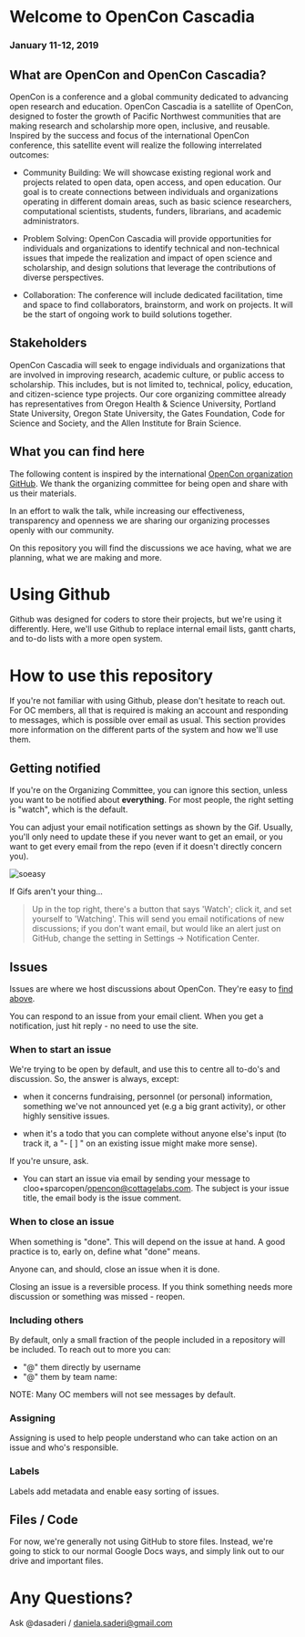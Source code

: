 # Welcome to OpenCon Cascadia
### January 11-12, 2019  

## What are OpenCon and OpenCon Cascadia?
OpenCon is a conference and a global community dedicated to advancing open research and education. OpenCon Cascadia is a satellite of OpenCon, designed to foster the growth of Pacific Northwest communities that are making research and scholarship more open, inclusive, and reusable. Inspired by the success and focus of the international OpenCon conference, this satellite event will realize the following interrelated outcomes:

* Community Building: We will showcase existing regional work and projects related to open data, open access, and open education. Our goal is to create connections between individuals and organizations operating in different domain areas, such as basic science researchers, computational scientists, students, funders, librarians, and academic administrators.  

* Problem Solving: OpenCon Cascadia will provide opportunities for individuals and organizations to identify technical and non-technical issues that impede the realization and impact of open science and scholarship, and design solutions that leverage the contributions of diverse perspectives.  

* Collaboration: The conference will include dedicated facilitation, time and space to find collaborators, brainstorm, and work on projects. It will be the start of ongoing work to build solutions together.  

## Stakeholders
OpenCon Cascadia will seek to engage individuals and organizations that are involved in  improving research, academic culture, or public access to scholarship. This includes, but is not limited to, technical, policy, education, and citizen-science type projects. Our core organizing committee already has representatives from Oregon Health & Science University, Portland State University, Oregon State University, the Gates Foundation, Code for Science and Society, and the Allen Institute for Brain Science.  

## What you can find here

The following content is inspired by the international [OpenCon organization GitHub](https://github.com/sparcopen/opencon). We thank the organizing committee for being open and share with us their materials. 

In an effort to walk the talk, while increasing our effectiveness, transparency and openness we are sharing our organizing processes openly with our community.

On this repository you will find the discussions we ace having, what we are planning, what we are making and more.

# Using Github

Github was designed for coders to store their projects, but we're using it differently. Here, we'll use Github to replace internal email lists, gantt charts, and to-do lists with a more open system.

# How to use this repository

If you're not familiar with using Github, please don't hesitate to reach out. For OC members, all that is required is making an account and responding to messages, which is possible over email as usual. This section provides more information on the different parts of the system and how we'll use them.

## Getting notified

If you're on the Organizing Committee, you can ignore this section, unless you want to be notified about **everything**. For most people, the right setting is "watch", which is the default.

You can adjust your email notification settings as shown by the Gif. Usually, you'll only need to update these if you never want to get an email, or you want to get every email from the repo (even if it doesn't directly concern you). 

![soeasy](http://g.recordit.co/Bo2gHzV96q.gif)

If Gifs aren't your thing...
> Up in the top right, there's a button that says 'Watch'; click it, and set yourself to 'Watching'. This will send you email notifications of new discussions; if you don't want email, but would like an alert just on GitHub, change the setting in Settings -> Notification Center.

## Issues

Issues are where we host discussions about OpenCon. They're easy to [find above](https://github.com/OpenCon-Cascadia/planning_in_the_open/issues).

You can respond to an issue from your email client. When you get a notification, just hit reply - no need to use the site.

### When to start an issue

We're trying to be open by default, and use this to centre all to-do's and discussion. So, the answer is always, except:
* when it concerns fundraising, personnel (or personal) information, something we've not announced yet (e.g a big grant activity), or other highly sensitive issues.

* when it's a todo that you can complete without anyone else's input (to track it, a "- [ ] " on an existing issue might make more sense).

If you're unsure, ask.  

* You can start an issue via email by sending your message to cloo+sparcopen/opencon@cottagelabs.com. The subject is your issue title, the email body is the issue comment.

### When to close an issue

When something is "done". This will depend on the issue at hand. A good practice is to, early on, define what "done" means.

Anyone can, and should, close an issue when it is done.

Closing an issue is a reversible process. If you think something needs more discussion or something was missed - reopen.

### Including others

By default, only a small fraction of the people included in a repository will be included. To reach out to more you can:
* "@" them directly by username
* "@" them by team name:

NOTE: Many OC members will not see messages by default.

### Assigning

Assigning is used to help people understand who can take action on an issue and who's responsible.

### Labels

Labels add metadata and enable easy sorting of issues.

## Files / Code

For now, we're generally not using GitHub to store files. Instead, we're going to stick to our normal Google Docs ways, and simply link out to our drive and important files.

# Any Questions?

Ask @dasaderi / daniela.saderi@gmail.com

